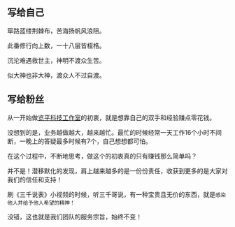 ## 写给自己

筚路蓝缕荆棘布，苦海扬帆风浪阻。

此番修行向上数，一十八层皆桎梏。

沉沦难遇救世主，神明不渡众生苦。

似大神也非大神，渡众人不过自渡。

## 写给粉丝

从一开始做[览平科技工作室](https://github.com/Lanping-Tech)的初衷，就是想靠自己的双手和经验赚点零花钱。

没想到的是，业务越做越大，越来越忙。最忙的时候经常一天工作16个小时不间断，一晚上的答疑最多时候有7个，自己想想都可怕。

在这个过程中，不断地思考，做这个的初衷真的只有赚钱那么简单吗？

并不是！潜移默化的发现，肩上越来越多的是一份份责任，收获到更多的是大家对我们的信任和支持！

刷《三千说表》小视频的时候，听三千哥说，有一种宝贵且无价的东西，就是`感染他人并给予他人希望的精神！`

没错，这也就是我们团队的服务宗旨，始终不变！
